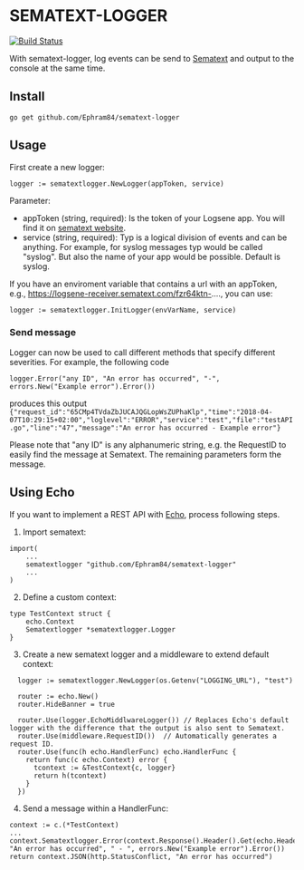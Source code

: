 # SEMATEXT-LOGGER

[![Build Status](https://travis-ci.org/Ephram84/sematext-logger.svg?branch=master)](https://travis-ci.org/Ephram84/sematext-logger)

With sematext-logger, log events can be send to [Sematext](https://sematext.com/) and output to the console at the same time.


## Install
<code>go get github.com/Ephram84/sematext-logger</code>

## Usage
First create a new logger:
```golang
logger := sematextlogger.NewLogger(appToken, service)
```
Parameter:
* appToken (string, required): Is the token of your Logsene app. You will find it on [sematext website](https://apps.sematext.com/ui/logs).
* service (string, required): Typ is a logical division of events and can be anything. For example, for syslog messages typ would be called "syslog". But also the name of your app would be possible. Default is syslog.

If you have an enviroment variable that contains a url with an appToken, e.g., https://logsene-receiver.sematext.com/fzr64ktn-...., you can use:
```golang
logger := sematextlogger.InitLogger(envVarName, service)
```
### Send message
Logger can now be used to call different methods that specify different severities.
For example, the following code
```golang
logger.Error("any ID", "An error has occurred", "-", errors.New("Example error").Error())
```
produces this output
```{"request_id":"65CMp4TVdaZbJUCAJQGLopWsZUPhaKlp","time":"2018-04-07T10:29:15+02:00","loglevel":"ERROR","service":"test","file":"testAPI.go","line":"47","message":"An error has occurred - Example error"}```

Please note that "any ID" is any alphanumeric string, e.g. the RequestID to easily find the message at Sematext. The remaining parameters form the message.

## Using Echo
If you want to implement a REST API with [Echo](https://echo.labstack.com/), process following steps.

1. Import sematext:
```golang
import(
    ...
    sematextlogger "github.com/Ephram84/sematext-logger"
    ...
)
```

2. Define a custom context:
```golang
type TestContext struct {
	echo.Context
	Sematextlogger *sematextlogger.Logger
}
```

3. Create a new sematext logger and a middleware to extend default context:
```golang
  logger := sematextlogger.NewLogger(os.Getenv("LOGGING_URL"), "test")

  router := echo.New()
  router.HideBanner = true

  router.Use(logger.EchoMiddlwareLogger()) // Replaces Echo's default logger with the difference that the output is also sent to Sematext.
  router.Use(middleware.RequestID())  // Automatically generates a request ID.
  router.Use(func(h echo.HandlerFunc) echo.HandlerFunc {
    return func(c echo.Context) error {
      tcontext := &TestContext{c, logger}
      return h(tcontext)
    }
  })
```

4. Send a message within a HandlerFunc:
```golang
context := c.(*TestContext)
...
context.Sematextlogger.Error(context.Response().Header().Get(echo.HeaderXRequestID), "An error has occurred", " - ", errors.New("Example error").Error())
return context.JSON(http.StatusConflict, "An error has occurred")
```
